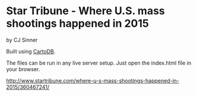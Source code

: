 Star Tribune - Where U.S. mass shootings happened in 2015
================

by CJ Sinner

Built using [CartoDB](http://cartodb.com).

The files can be run in any live server setup. Just open the index.html file in your browser.

http://www.startribune.com/where-u-s-mass-shootings-happened-in-2015/360467241/